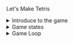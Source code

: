 Let's Make Tetris
<details>
<summary>Introduce to the game</summary>
  
### Tetromino:
  - Các khối xếp hình được lưu dưới dạng `c wstring`( L"..#..##...#....." ) với kích thước 4x4
  - Có tất cả 7 khối, ta cần một mảng kích thước 7.
  - Việc sử dụng mảng cho phép ta thuận tiện trong việc truy cập và thay đổi giá trị sử dụng các thuật toán.
  VD: Để quay khối hình các góc: 
  ```c
  0) i= y*w+x 
  90) i = 12 +y- x*4
  180) i =15- y*4 -x
  270) i =3+ y + x*4
  ```
### Playing field:
  - Thay vì in ra từng dòng sử dụng cout hoặc printf cho hiệu suất rất thấp, ta cần tạo một mảng để lưu các kí tự ở từng điểm ảnh(buffer) rồi sau đó in một lần ra màn hình luôn.
  - Tạo playing field kích thước 16x16 để lưu trữ các trạng thái của game `c unsigned char* pField = nullptr;`
  - Sử dụng thư viện "Windows.h" cho phép sử dụng terminal như một màn hình hiển thị, ta sẽ tạo mảng kích thước 30x80 để lưu các giá trị điểm ảnh của cả màn hình.
  ```c
wchar_t* screen= new wchar_t(nScreenWidth * nScreenHeight);
for (int i = 0; i < nScreenWidth * nScreenHeight; i++)
	screen[i] = L' ';
HANDLE hConsole = CreateConsoleScreenBuffer(GENERIC_READ | GENERIC_WRITE, 0, NULL, CONSOLE_TEXTMODE_BUFFER, NULL);
SetConsoleActiveScreenBuffer(hConsole);
DWORD dwBytesWritten = 0;
  ```
  - Để hiển thị buffer ra màn hình console, chúng ta cần gắn nó với bộ xử lí và thiết lập nó như một màn hình hoạt động( fuck it, i can't translate it well) (grab it a handle to the console buffer and set it as a active screen.
```c
    // Display Buffer
WriteConsoleOutputCharacter(hConsole, screen, nScreenWidth * nScreenHeight, { 0,0 }, &dwBytesWritten);
```
- Để đóng màn hình hiển thị lại và kết thúc chương trình ta chỉ việc gọi lệnh closeHandle
```c
	CloseHandle(hConsole);
```
</details>


<details>
<summary>Game states</summary>
- Game states là các thuộc tính khởi tạo cho game khi bắt đầu chơi, nó chỉ khai báo một lần trước khi vào vòng lặp game và có thể bị thay đổi sau mỗi vòng lặp của game. VD: 
  ```c
	bool bKey[4];
	int nCurrentPiece = rand()%7;
	int nCurrentRotation = rand()%4;
	int nCurrentX = nFieldWidth / 2;
	int nCurrentY = 0;
	bool bRotateHold = true;
	int nTimeCount = 0;
	int nSpeedCount = 0;
	int nSpeed = 20;
	int nScore = 0;
	vector<int> vLines;
	bool bGameOver = false;
  ```
</details>

<details>
<summary> Game Loop</summary>

  ### Game loop
- Vòng lặp game để giúp cho trò chơi tiếp tục mãi đến khi ng chơi muốn kết thúc. Sau mỗi vòng lập, chúng ta cần cập nhật những thứ sau:
  - Game timing
  - User input
  - Game logic
  - Render output...
  #### 1. Game timing
  - Sau mỗi vòng lặp cần 1 thời gian gọi là clock cycle, thời gian này khá ngắn. Nhưng sử dụng nó sẽ giúp cho game được mượt mà hơn.
  - Ở game nay, ta sẽ cho delay thêm 50ms sau mỗi vòng lặp:
    ```c
    // Game Timing
    this_thread::sleep_for(100ms);
    nTimeCount++;
    bool bForceDown = (nTimeCount % 10 == 0);
    ```

  #### 2. User input
  - Ta sẽ tạo một mảng boolean bKey[4] để check xem liệu có phím nào trong 4 phím được bấm hay không(RIGHT/LEFT/DOWN/Z) bằng việc sử dụng toán tử OR(&) với địa chỉ 0x8000
    ```c
    for (int k = 0; k < 4; k++)
	bKey[k] = (0x8000 & GetAsyncKeyState((unsigned char)("\x27\x25\x28Z"[k]))) != 0; // R L D Z
    ```
  #### 3. Game logic
  - Trước hết, ta cần tạo 2 function utility là bDosePieceFit để kiểm tra liệu khối hình có thế di chuyển tới vị trí mới hay không và nRotate để xoay khối hinh.
  - Nếu các điểu kiện thỏa mãn, khối hình được phép di chuyển.
  - Rotate hold: Bởi vì thời gian của mỗi vòng lặp rất ngắn, vì vậy khi nhấn rotate có 1 lần nhưng máy tính có thể hiểu là nhiểu lần. Ta sử dụng thêm 1 flag là bRotateHold
    ```c
    if (bKey[3])
    {
    	nCurrentRotation += (bRotateHold && bDoesPieceFit(nCurrentPiece, nCurrentRotation + 1, nCurrentX, nCurrentY)) ? 1 : 0;
    	bRotateHold = false;   // Prevent duplication of rotate before of clock cycle is ~ 50ms. 
    }
    else {
    	bRotateHold = true;
    }
    ```
  - Force the piece down: Khi thời gian nhất định trôi qua, khối hình sẽ tự động di chuyển không cần nhận tín hiệu từ người chơi.
  - Nếu nó thóa mãn điều kiện thì nó sẽ di chuyển xuống dưới, nếu không thì chúng ta sẽ:
    - Khóa nó lại ở vị trí hiện tại.
    - Kiểm tra xem có ghi điểm không(line check):
      Kiểm tra 4 dòng của mà khối hình đang nằm trong, xem có hàng nào đã được lấp đầy không. Nếu có thì thêm giá trị của hàng đó(tung độ) vào vector vecLines. 
    - Chọn khối mới
    - Hoặc là kết thúc game.

  - Ghi điểm: Khi vector vecLines không trống tức là có hàng đã được lấp đầy, ta cần xóa nó đi và cập nhật từ hàng đó trở lên trên xuống dưới một hàng và xóa hàng trên cùng đi.
    ```c
    // Score
    if (!vLines.empty())
    {
    	// Refresh Frame
    	WriteConsoleOutputCharacter(hConsole, screen, nScreenWidth * nScreenHeight, { 0,0 }, &dwBytesWritten);
    	// Delay for 400ms
    	this_thread::sleep_for(400ms);
    	// Delete the scored row
    	for (auto& v : vLines)
    	{
    		for (int px = 1; px < nFieldWidth-1; px++)
    		{
    			for (int py=v; py > 0; py--)
    			{
    				pField[py * nFieldWidth + px] = pField[(py - 1) * nFieldWidth + px]; //Move down 1 line
    			}
    			pField[px] = 0; // Remove first row above.
    		}
    	}
    	vLines.clear();
    }
    ```
  #### 4. Game render
  - Để render game state ra màn hình, ta cần copy các giá trị điểm ảnh vào screenBuffer rồi gắn nó với handler
  - Vẽ sân chơi: Ta chỉ việc copy từng giá trị điểm ảnh của playing field vào screen field
  - Vẽ khối hình: Cũng thế.
  - Hiển thị điểm số: In đè lên console buffer
    ```c
    swprintf(&screen[2 * nScreenWidth + 26], 16, L"Score: %d", nScore);
    ```
</details>





   
  
  


